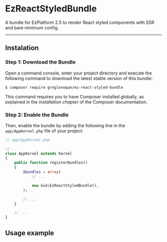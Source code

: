 # EzReactStyledBundle

A bundle for EzPlatform 2.5 to render React styled components with SSR and bare minimum config.

---

## Instalation

### Step 1: Download the Bundle

Open a command console, enter your project directory and execute the
following command to download the latest stable version of this bundle:

    $ composer require gregleveque/ez-react-styled-bundle

This command requires you to have Composer installed globally, as explained
in the *installation chapter* of the Composer documentation.

### Step 2: Enable the Bundle

Then, enable the bundle by adding the following line in the `app/AppKernel.php`
file of your project:

```php
// app/AppKernel.php

// ...
class AppKernel extends Kernel
{
    public function registerBundles()
    {
        $bundles = array(
            // ...

            new Gie\EzReactStyledBundle(),
        );

        // ...
    }

    // ...
}
```

## Usage example
